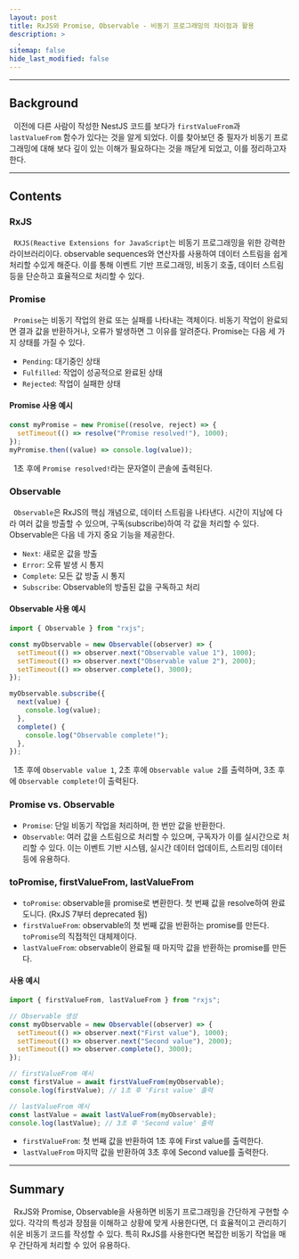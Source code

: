 ```yaml
---
layout: post
title: RxJS와 Promise, Observable - 비동기 프로그래밍의 차이점과 활용
description: >
  .
sitemap: false
hide_last_modified: false
---
```


---

## Background

&nbsp; 이전에 다른 사람이 작성한 NestJS 코드를 보다가 `firstValueFrom`과 `lastValueFrom` 함수가 있다는 것을 알게 되었다. 이를 찾아보던 중 필자가 비동기 프로그래밍에 대해 보다 깊이 있는 이해가 필요하다는 것을 깨닫게 되었고, 이를 정리하고자 한다.

---

## Contents

### RxJS

&nbsp; `RXJS(Reactive Extensions for JavaScript`는 비동기 프로그래밍을 위한 강력한 라이브러리이다. observable sequences와 연산자를 사용하여 데이터 스트림을 쉽게 처리할 수있게 해준다. 이를 통해 이벤트 기반 프로그래밍, 비동기 호출, 데이터 스트림 등을 단순하고 효율적으로 처리할 수 있다.

### Promise

&nbsp; `Promise`는 비동기 작업의 완료 또는 실패를 나타내는 객체이다. 비동기 작업이 완료되면 결과 값을 반환하거나, 오류가 발생하면 그 이유를 알려준다. Promise는 다음 세 가지 상태를 가질 수 있다.

- `Pending`: 대기중인 상태
- `Fulfilled`: 작업이 성공적으로 완료된 상태
- `Rejected`: 작업이 실패한 상태

#### Promise 사용 예시

```javascript
const myPromise = new Promise((resolve, reject) => {
  setTimeout(() => resolve("Promise resolved!"), 1000);
});
myPromise.then((value) => console.log(value));
```

&nbsp; 1초 후에 `Promise resolved!`라는 문자열이 콘솔에 출력된다.

### Observable

&nbsp; `Observable`은 RxJS의 핵심 개념으로, 데이터 스트림을 나타낸다. 시간이 지남에 다라 여러 값을 방출할 수 있으며, 구독(subscribe)하여 각 값을 처리할 수 있다. Observable은 다음 네 가지 중요 기능을 제공한다.

- `Next`: 새로운 값을 방출
- `Error`: 오류 발생 시 통지
- `Complete`: 모든 값 방출 시 통지
- `Subscribe`: Observable의 방출된 값을 구독하고 처리

#### Observable 사용 예시

```javascript
import { Observable } from "rxjs";

const myObservable = new Observable((observer) => {
  setTimeout(() => observer.next("Observable value 1"), 1000);
  setTimeout(() => observer.next("Observable value 2"), 2000);
  setTimeout(() => observer.complete(), 3000);
});

myObservable.subscribe({
  next(value) {
    console.log(value);
  },
  complete() {
    console.log("Observable complete!");
  },
});
```

&nbsp; 1초 후에 `Observable value 1`, 2초 후에 `Observable value 2`를 출력하며, 3초 후에 `Observable complete!`이 출력된다.

### Promise vs. Observable

- `Promise`: 단일 비동기 작업을 처리하며, 한 번만 값을 반환한다.
- `Observable`: 여러 값을 스트림으로 처리할 수 있으며, 구독자가 이를 실시간으로 처리할 수 있다. 이는 이벤트 기반 시스템, 실시간 데이터 업데이트, 스트리밍 데이터 등에 유용하다.

### toPromise, firstValueFrom, lastValueFrom

- `toPromise`: observable을 promise로 변환한다. 첫 번째 값을 resolve하여 완료도니다. (RxJS 7부터 deprecated 됨)
- `firstValueFrom`: observable의 첫 번째 값을 반환하는 promise를 만든다. `toPromise`의 직접적인 대체제이다.
- `lastValueFrom`: observable이 완료될 때 마지막 값을 반환하는 promise를 만든다.

#### 사용 예시

```javascript
import { firstValueFrom, lastValueFrom } from "rxjs";

// Observable 생성
const myObservable = new Observable((observer) => {
  setTimeout(() => observer.next("First value"), 1000);
  setTimeout(() => observer.next("Second value"), 2000);
  setTimeout(() => observer.complete(), 3000);
});

// firstValueFrom 예시
const firstValue = await firstValueFrom(myObservable);
console.log(firstValue); // 1초 후 'First value' 출력

// lastValueFrom 예시
const lastValue = await lastValueFrom(myObservable);
console.log(lastValue); // 3초 후 'Second value' 출력
```

- `firstValueFrom`: 첫 번째 값을 반환하여 1초 후에 First value를 출력한다.
- `lastValueFrom` 마지막 값을 반환하여 3초 후에 Second value를 출력한다.

---

## Summary

&nbsp; RxJS와 Promise, Observable을 사용하면 비동기 프로그래밍을 간단하게 구현할 수 있다. 각각의 특성과 장점을 이해하고 상황에 맞게 사용한다면, 더 효율적이고 관리하기 쉬운 비동기 코드를 작성할 수 있다. 특히 RxJS를 사용한다면 복잡한 비동기 작업을 매우 간단하게 처리할 수 있어 유용하다.
